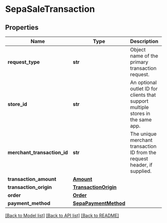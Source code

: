 # SepaSaleTransaction

## Properties
Name | Type | Description | Notes
------------ | ------------- | ------------- | -------------
**request_type** | **str** | Object name of the primary transaction request. | [optional] 
**store_id** | **str** | An optional outlet ID for clients that support multiple stores in the same app. | [optional] 
**merchant_transaction_id** | **str** | The unique merchant transaction ID from the request header, if supplied. | [optional] 
**transaction_amount** | [**Amount**](Amount.md) |  | [optional] 
**transaction_origin** | [**TransactionOrigin**](TransactionOrigin.md) |  | [optional] 
**order** | [**Order**](Order.md) |  | [optional] 
**payment_method** | [**SepaPaymentMethod**](SepaPaymentMethod.md) |  | 

[[Back to Model list]](../README.md#documentation-for-models) [[Back to API list]](../README.md#documentation-for-api-endpoints) [[Back to README]](../README.md)


